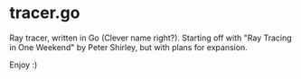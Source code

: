 # tracer.go
Ray tracer, written in Go (Clever name right?). Starting off with "Ray Tracing in One Weekend" by Peter Shirley, but with plans for expansion.

Enjoy :)
